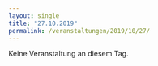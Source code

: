 ```yaml
---
layout: single
title: "27.10.2019"
permalink: /veranstaltungen/2019/10/27/
---
```


Keine Veranstaltung an diesem Tag.
